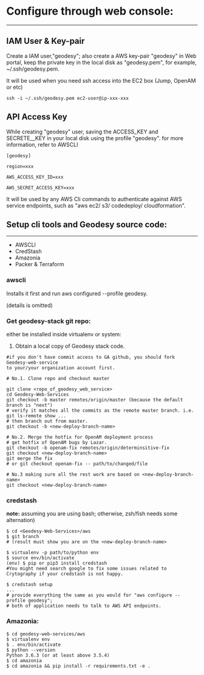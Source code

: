 # Configure through web console:

---

## IAM User & Key-pair

Create a IAM user,"geodesy";  also create a AWS key-pair "geodesy" in Web portal, keep the private key in the local disk as "geodesy.pem", for example, ~/.ssh/geodesy.pem.

It will be used when you need ssh access into the EC2 box \(Jump, OpenAM or etc\)

`ssh -i ~/.ssh/geodesy.pem ec2-user@ip-xxx-xxx`

## API Access Key

While creating "geodesy" user, saving the ACCESS_KEY  and SECRETE_\_KEY in your local disk using the profile "geodesy". for more information, refer to AWSCLI

`[geodesy]`

`region=xxx`

`AWS_ACCESS_KEY_ID=xxx`

`AWS_SECRET_ACCESS_KEY=xxx`

It will be used by any AWS Cli commands to authenticate against AWS service endpoints, such as "aws ec2/ s3/ codedeploy/ cloudformation".

## Setup cli tools and Geodesy source code:

---

* AWSCLI
* CredStash
* Amazonia
* Packer & Terraform

### a**wscli**

Installs it first and run aws configured --profile geodesy.

\(details is omitted\)

### Get **geodesy-stack git repo**:

either be installed inside virtualenv or system:

1. Obtain a local copy of Geodesy stack code.

```
#if you don't have commit access to GA github, you should fork Geodesy-web-service 
to your/your organization account first.

# No.1. Clone repo and checkout master

git clone <repo_of_geodesy_web_service>
cd Geodesy-Web-Services
git checkout -b master remotes/origin/master (because the default branch is "next")
# verify it matches all the commits as the remote master branch. i.e. git ls-remote show ...
# then branch out from master. 
git checkout -b <new-deploy-branch-name>

# No.2. Merge the hotfix for OpenAM deployment process
# get hotfix of OpenAM bugs by Lazar.
git checkout -b openam-fix remotes/origin/determinsitive-fix
git checkout <new-deploy-branch-name>
git merge the fix 
# or git checkout openam-fix -- path/to/changed/file

# No.3 making sure all the rest work are based on <new-deploy-branch-name>
git checkout <new-deploy-branch-name>
```

### credstash

**note:** assuming you are using bash; otherwise, zsh/fish needs some alternation\)

```
$ cd <Geodesy-Web-Services>/aws
$ git branch 
# (result must show you are on the <new-deploy-branch-name>

$ virtualenv -p path/to/python env
$ source env/bin/activate
(env) $ pip or pip3 install credstash
#You might need search google to fix some issues related to Crytography if your credstash is not happy.

$ credstash setup
...
# provide everything the same as you would for "aws configure --profile geodesy"; 
# both of application needs to talk to AWS API endpoints.
```

### **Amazonia:**

```
$ cd geodesy-web-services/aws
$ virtualenv env
$ . env/bin/activate
$ python --version
Python 3.6.3 (or at least above 3.5.4)
$ cd amazonia
$ cd amazonia && pip install -r requirements.txt -e .
```



